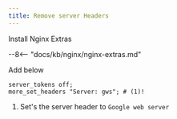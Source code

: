 ```yaml
---
title: Remove server Headers
---
```


Install Nginx Extras

--8<-- "docs/kb/nginx/nginx-extras.md"

Add below

```shell
server_tokens off;
more_set_headers "Server: gws"; # (1)!
```

1. Set's the server header to `Google web server`
